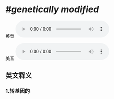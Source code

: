 # ***\#genetically modified*** 
英音
<audio src="./media/genetically modified1_AAC.aac" controls="controls"></audio>

美音
<audio src="./media/genetically modified2.aac" controls="controls"></audio>



  

英文释义
---
### 1.**转基因的**  


